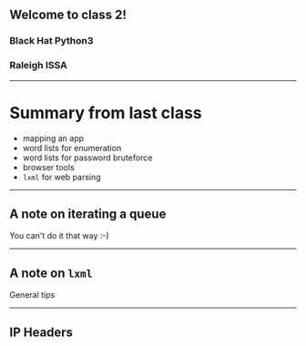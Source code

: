 ## Welcome to class 2!

### Black Hat Python3 

### Raleigh ISSA

---

# Summary from last class

- mapping an app
- word lists for enumeration
- word lists for password bruteforce
- browser tools
- `lxml` for web parsing

---

## A note on iterating a queue

You can't do it that way :-)

---

## A note on `lxml`

General tips

---

## IP Headers


